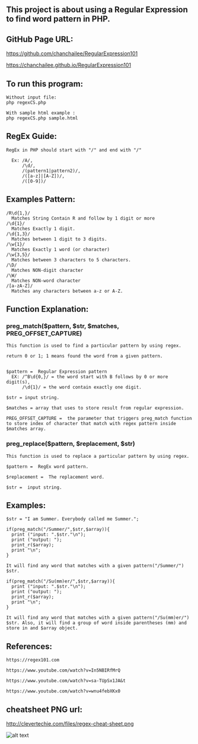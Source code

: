 ## This project is about using a Regular Expression to find word pattern in PHP.

## GitHub Page URL:

https://github.com/chanchailee/RegularExpression101

https://chanchailee.github.io/RegularExpression101

## To run this program:
    Without input file:
    php regexCS.php

    With sample html example :
    php regexCS.php sample.html


## RegEx Guide:
    RegEx in PHP should start with "/" and end with "/"

      Ex: /A/,
          /\d/,
          /(pattern1|pattern2)/,
          /([a-z]|[A-Z])/,
          /([0-9])/


## Examples Pattern:
    /R\d{1,}/
      Matches String Contain R and follow by 1 digit or more
    /\d{1}/
      Matches Exactly 1 digit.
    /\d{1,3}/
      Matches between 1 digit to 3 digits.
    /\w{1}/
      Matches Exactly 1 word (or character)
    /\w{3,5}/
      Matches between 3 characters to 5 characters.
    /\D/
      Matches NON-digit character
    /\W/
      Matches NON-word character
    /[a-zA-Z]/
      Matches any characters between a-z or A-Z.

## Function Explanation:

### preg_match($pattern, $str, $matches, PREG_OFFSET_CAPTURE)

    This function is used to find a particular pattern by using regex.

    return 0 or 1; 1 means found the word from a given pattern.


    $pattern =  Regular Expression pattern
      EX: /^B\d{0,}/ = the word start with B follows by 0 or more digit(s),
          /\d{1}/ = the word contain exactly one digit.

    $str = input string.

    $matches = array that uses to store result from regular expression.

    PREG_OFFSET_CAPTURE =  the parameter that triggers preg_match function to store index of character that match with regex pattern inside $matches array.


### preg_replace($pattern, $replacement, $str)

    This function is used to replace a particular pattern by using regex.

    $pattern =  RegEx word pattern.

    $replacement =  The replacement word.

    $str =  input string.

## Examples:
    $str = "I am Summer. Everybody called me Summer.";

    if(preg_match("/Summer/",$str,$array)){
      print ("input: ".$str."\n");
      print ("output: ");
      print_r($array);
      print "\n";
    }

    It will find any word that matches with a given pattern("/Summer/") $str.

    if(preg_match("/Su(mm)er/",$str,$array)){
      print ("input: ".$str."\n");
      print ("output: ");
      print_r($array);
      print "\n";
    }

    It will find any word that matches with a given pattern("/Su(mm)er/") $str. Also, it will find a group of word inside parentheses (mm) and store in and $array object.

## References:
    https://regex101.com

    https://www.youtube.com/watch?v=In5NBIRfMrQ

    https://www.youtube.com/watch?v=sa-TUpSx1JA&t

    https://www.youtube.com/watch?v=wnu4febXKx0

## cheatsheet PNG url:
http://clevertechie.com/files/regex-cheat-sheet.png  

![alt text](http://clevertechie.com/files/regex-cheat-sheet.png)
